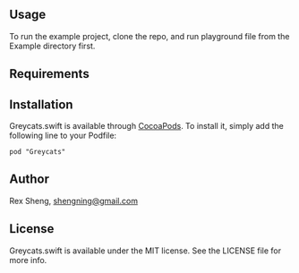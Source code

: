 ## Usage

To run the example project, clone the repo, and run playground file from the Example directory first.

## Requirements

## Installation

Greycats.swift is available through [CocoaPods](http://cocoapods.org). To install
it, simply add the following line to your Podfile:

    pod "Greycats"

## Author

Rex Sheng, shengning@gmail.com

## License

Greycats.swift is available under the MIT license. See the LICENSE file for more info.
